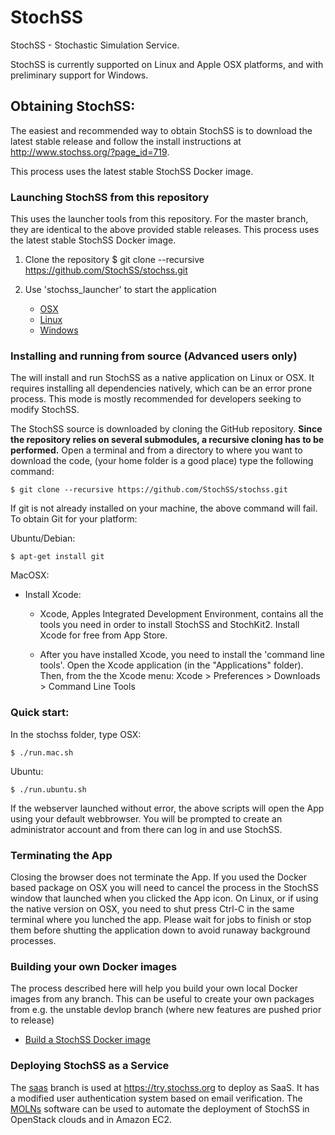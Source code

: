 StochSS
=======

StochSS - Stochastic Simulation Service.  

StochSS is currently supported on Linux and Apple OSX platforms, and with preliminary support for Windows.

## Obtaining StochSS:

The easiest and recommended way to obtain StochSS is to download the latest stable release and follow the install instructions at http://www.stochss.org/?page_id=719. 

This process uses the latest stable StochSS Docker image.  

### Launching StochSS from this repository 
This uses the launcher tools from this repository. For the master branch, they are identical to the above provided stable releases. This process uses the latest stable StochSS Docker image.  

1. Clone the repository
    $ git clone --recursive https://github.com/StochSS/stochss.git

2. Use 'stochss_launcher' to start the application
    * [OSX](stochss-launcher/OSX/README.md)
    * [Linux](stochss-launcher/Linux/README.md)
    * [Windows](stochss-launcher/Windows/README.md)

### Installing and running from source (Advanced users only)

The will install and run StochSS as a native application on Linux or OSX. It requires installing all dependencies natively, which can be an error prone process. This mode is mostly recommended for developers seeking to modify StochSS.  

The StochSS source is downloaded by cloning the GitHub repository. **Since the repository relies on several submodules, a recursive cloning has to be performed.** Open a terminal and from a directory to where you want to download the code,
(your home folder is a good place) type the following command:

    $ git clone --recursive https://github.com/StochSS/stochss.git

If git is not already installed on your machine, the above command will fail. To obtain Git for your platform:

Ubuntu/Debian:

    $ apt-get install git
  
MacOSX:

* Install Xcode:
    * Xcode, Apples Integrated Development Environment, contains all the tools you need in order to install StochSS and StochKit2.
 Install Xcode for free from App Store. 

    * After you have installed Xcode, you need to install the 'command line tools'. Open the Xcode application (in the "Applications" folder). Then, from the the Xcode menu:
      Xcode > Preferences > Downloads > Command Line Tools    
  

### Quick start:

In the stochss folder, type
OSX:

    $ ./run.mac.sh
    
Ubuntu:

    $ ./run.ubuntu.sh
    
    
If the webserver launched without error, the above scripts will open the App using your default webbrowser. You will be prompted to create an administrator account and from there can log in and use StochSS.

### Terminating the App 

Closing the browser does not terminate the App. If you used the Docker based package on OSX you will need to cancel the process in the StochSS window that launched when you clicked the App icon. On Linux, or if using the native version on OSX, you need to shut press Ctrl-C in the same terminal where you lunched the app. Please wait for jobs to finish or stop them before shutting the application down to avoid runaway background processes. 

### Building your own Docker images

The process described here will help you build your own local Docker images from any branch. This can be useful to create your own packages from e.g. the unstable devlop branch (where new features are pushed prior to release)

* [Build a StochSS Docker image](stochss_launcher/README.md)

### Deploying StochSS as a Service
The [saas](https://github.com/StochSS/stochss/develop) branch is used at https://try.stochss.org to deploy as SaaS. It has a modified user authentication system based on email verification. The [MOLNs](https://github.com/ahellander/molns/tree/stochss_saas) software can be used to automate the deployment of StochSS in OpenStack clouds and in Amazon EC2.  



